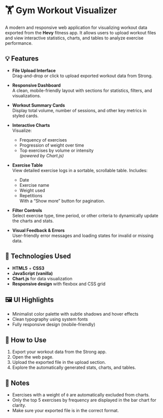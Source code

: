 # 🏋️ Gym Workout Visualizer

A modern and responsive web application for visualizing workout data exported from the **Hevy** fitness app. It allows users to upload workout files and view interactive statistics, charts, and tables to analyze exercise performance.

## 💡 Features

- **File Upload Interface**  
  Drag-and-drop or click to upload exported workout data from Strong.

- **Responsive Dashboard**  
  A clean, mobile-friendly layout with sections for statistics, filters, and visualizations.

- **Workout Summary Cards**  
  Display total volume, number of sessions, and other key metrics in styled cards.

- **Interactive Charts**  
  Visualize:
  - Frequency of exercises
  - Progression of weight over time
  - Top exercises by volume or intensity  
  *(powered by Chart.js)*

- **Exercise Table**  
  View detailed exercise logs in a sortable, scrollable table. Includes:
  - Date
  - Exercise name
  - Weight used
  - Repetitions  
  With a “Show more” button for pagination.

- **Filter Controls**  
  Select exercise type, time period, or other criteria to dynamically update the charts and stats.

- **Visual Feedback & Errors**  
  User-friendly error messages and loading states for invalid or missing data.

## 🧱 Technologies Used

- **HTML5** + **CSS3**
- **JavaScript (vanilla)**
- **Chart.js** for data visualization
- **Responsive design** with flexbox and CSS grid

## 🖼️ UI Highlights

- Minimalist color palette with subtle shadows and hover effects
- Clean typography using system fonts
- Fully responsive design (mobile-friendly)

## 📂 How to Use

1. Export your workout data from the Strong app.
2. Open the web page.
3. Upload the exported file in the upload section.
4. Explore the automatically generated stats, charts, and tables.

## 📌 Notes

- Exercises with a weight of `0` are automatically excluded from charts.
- Only the top 5 exercises by frequency are displayed in the bar chart for clarity.
- Make sure your exported file is in the correct format.

